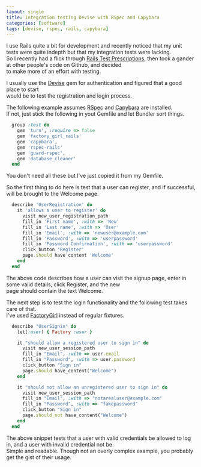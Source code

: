 ```yaml
---
layout: single
title: Integration testing Devise with RSpec and Capybara
categories: [software]
tags: [devise, rspec, rails, capybara]
---
```

I use Rails quite a bit for development and recently noticed that my unit tests were quite indepth but that my integration tests were lacking.   
So I recently had a flick through [Rails Test Prescriptions](http://pragprog.com/book/nrtest/rails-test-prescriptions), then took a gander at other people's code on Github, and decided  
to make more of an effort with testing.

I usually use the [Devise](https://github.com/plataformatec/devise) gem for authentication and figured that a good place to start  
would be to test the registration and login process.

The following example assumes [RSpec](http://rspec.info) and [Capybara](https://github.com/jnicklas/capybara) are installed.  
If not, just stick the following in yout Gemfile and let Bundler sort things.

```ruby
  group :test do
    gem 'turn', :require => false
    gem 'factory_girl_rails'
    gem 'capybara',
    gem 'rspec-rails'
    gem 'guard-rspec',
    gem 'database_cleaner'
  end
```

You don't need all these but I've just copied it from my Gemfile.

So the first thing to do here is test that a user can register, and if successful, will be brought to the Welcome page.  

```ruby
  describe 'UserRegistration' do
    it 'allows a user to register' do
      visit new_user_registration_path
      fill_in 'First name', :with => 'New'
      fill_in 'Last name', :with => 'User'
      fill_in 'Email', :with => 'newuser@example.com'
      fill_in 'Password', :with => 'userpassword'
      fill_in 'Password Confirmation', :with => 'userpassword'
      click_button 'Register'
      page.should have content 'Welcome'
    end
  end
```

The above code describes how a user can visit the signup page, enter in some valid details, click Register, and the new  
page should contain the text Welcome.

The next step is to test the login functionality and the following test takes care of that.  
I've used [FactoryGirl](https://github.com/thoughtbot/factory_girl) instead of regular fixtures.

```ruby
  describe "UserSignin" do
    let(:user) { Factory :user }

    it "should allow a registered user to sign in" do
      visit new_user_session_path
      fill_in "Email", :with => user.email
      fill_in "Password", :with => user.password
      click_button "Sign in"
      page.should have_content("Welcome")
    end

    it "should not allow an unregistered user to sign in" do
      visit new_user_session_path
      fill_in "Email", :with => "notarealuser@example.com"
      fill_in "Password", :with => "fakepassword"
      click_button "Sign in"
      page.should_not have_content("Welcome")
    end
  end
```

The above snippet tests that a user with valid credentials be allowed to log in, and a user with invalid credential not be.  
Simple and readable. Though not an overly complex example, you probably get the gist of their usage.
